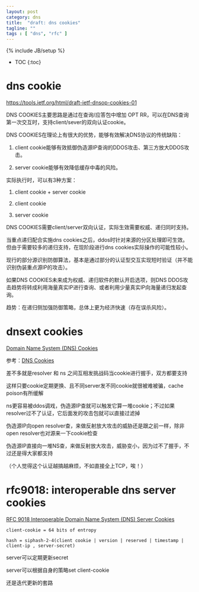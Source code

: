 ```yaml
---
layout: post
category: dns
title:  "draft: dns cookies"
tagline: ""
tags : [ "dns", "rfc" ] 
---
```

{% include JB/setup %}

* TOC
{:toc}

# dns cookie

https://tools.ietf.org/html/draft-ietf-dnsop-cookies-01

DNS COOKIES主要思路是通过在查询/应答包中增加 OPT RR，可以在DNS查询第一次交互时，支持client/sever的双向认证cookie。

DNS COOKIES在理论上有很大的优势，能够有效解决DNS协议的传统缺陷：

1. client cookie能够有效抵御伪造源IP查询的DDOS攻击、第三方放大DDOS攻击。

2. server cookie能够有效降低缓存中毒的风险。

实际执行时，可以有3种方案：

1. client cookie  +  server cookie

2. client cookie

3. server cookie

DNS COOKIES需要client/server双向认证，实际生效需要权威、递归同时支持。

当重点递归配合实施dns cookies之后，ddos时针对来源的分区处理即可生效。但由于需要较多的递归支持，在现阶段进行dns cookies实际操作的可能性较小。

现行的部分源识别防御算法，基本是通过部分的认证型交互实现短时验证（并不能识别伪装重点源IP的攻击）。

如果DNS COOKIES未来成为权威、递归软件的默认开启选项，则DNS DDOS攻击趋势将转成利用海量真实IP进行查询、或者利用少量真实IP向海量递归发起查询。

趋势：在递归侧加强防御策略，总体上更为经济快速（存在误杀风险）。

# dnsext cookies

[Domain Name System (DNS) Cookies](http://tools.ietf.org/html/draft-eastlake-dnsext-cookies-03)

参考：[DNS Cookies](http://www.ietf.org/proceedings/67/slides/dnsext-0/dnsext-0.ppt)

差不多就是resolver 和  ns 之间互相发挑战码当cookie进行握手，双方都要支持

这样只要cookie定期更换、且不同server发不同cookie就很被难被骗，cache poison有所缓解

ns更容易被ddos调戏，伪造源IP查就可以触发它算一堆cookie；不过如果resolver过不了认证，它后面发的攻击包就可以直接过滤掉

伪造源IP向open resolver查，来做反射放大攻击的威胁还是跟之前一样，除非open resolver也对源来一下cookie检查

伪造源IP直接向一堆NS查，来做反射放大攻击，威胁变小，因为过不了握手，不过还是得大家都支持

（个人觉得这个认证越搞越麻烦，不如直接全上TCP，唉！）

# rfc9018: interoperable dns server cookies

[RFC 9018 Interoperable Domain Name System (DNS) Server Cookies](https://www.rfc-editor.org/rfc/rfc9018.html)

    client-cookie = 64 bits of entropy

    hash = siphash-2-4(client cookie | version | reserved | timestamp | client-ip , server-secret)

server可以定期更新secret

server可以根据自身的策略set client-cookie

还是迭代更新的套路
